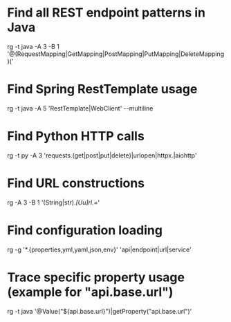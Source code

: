 # Find all REST endpoint patterns in Java
rg -t java -A 3 -B 1 '@(RequestMapping|GetMapping|PostMapping|PutMapping|DeleteMapping)\(' 

# Find Spring RestTemplate usage
rg -t java -A 5 'RestTemplate|WebClient' --multiline

# Find Python HTTP calls
rg -t py -A 3 'requests\.(get|post|put|delete)|urlopen|httpx\.|aiohttp'

# Find URL constructions
rg -A 3 -B 1 '(String|str).*[Uu]rl.*=' 

# Find configuration loading
rg -g '*.{properties,yml,yaml,json,env}' 'api|endpoint|url|service'

# Trace specific property usage (example for "api.base.url")
rg -t java '@Value\("\$\{api\.base\.url\}"\)|getProperty\("api\.base\.url"\)'